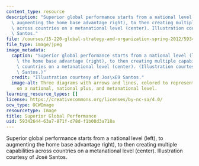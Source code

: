 ```yaml
---
content_type: resource
description: "Superior global performance starts from a national level (left), to\
  \ augmenting the home base advantage right), to then creating multiple capabilities\
  \ across countries on a metanational level (center). Illustration courtesy of Jos\xE9\
  \ Santos."
file: /courses/15-220-global-strategy-and-organization-spring-2012/5934264463a7871fd78df1b08d3a718a_15-220s12.jpg
file_type: image/jpeg
image_metadata:
  caption: "Superior global performance starts from a national level (left), to augmenting\
    \ the home base advantage (right), to then creating multiple capabilities across\
    \ countries on a metanational level (center). (Illustration courtesy of Jos\xE9\
    \ Santos.)"
  credit: "Illustration courtesy of Jos\xE9 Santos."
  image-alt: Three diagrams with arrows and lines, colored to represent country relations
    on a national, national plus, and metanational level.
learning_resource_types: []
license: https://creativecommons.org/licenses/by-nc-sa/4.0/
ocw_type: OCWImage
resourcetype: Image
title: Superior Global Performance
uid: 59342644-63a7-871f-d78d-f1b08d3a718a
---
```

Superior global performance starts from a national level (left), to augmenting the home base advantage right), to then creating multiple capabilities across countries on a metanational level (center). Illustration courtesy of José Santos.